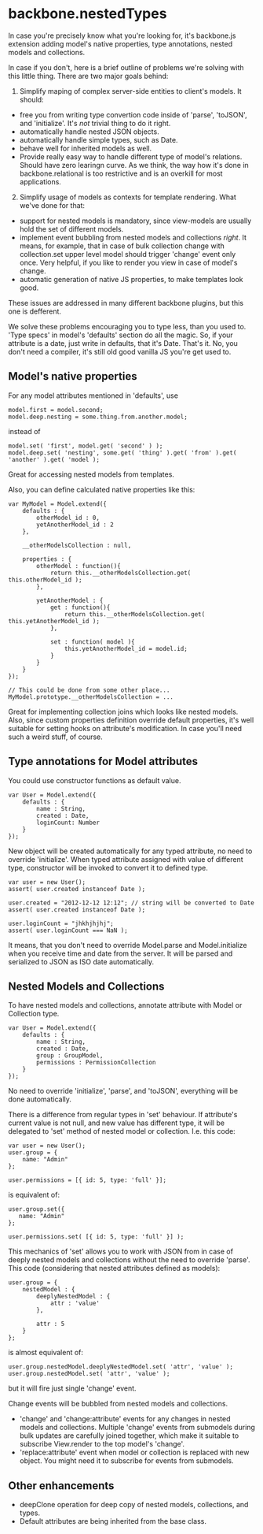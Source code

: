 backbone.nestedTypes
====================

In case you're precisely know what you're looking for, it's backbone.js extension adding model's native properties, type annotations, nested models and collections.

In case if you don't, here is a brief outline of problems we're solving with this little thing. There are two major goals behind:
1) Simplify maping of complex server-side entities to client's models. It should:
- free you from writing type convertion code inside of 'parse', 'toJSON', and  'initialize'. It's _not_ trivial thing to do it right.
- automatically handle nested JSON objects.
- automatically handle simple types, such as Date.
- behave well for inherited models as well.
- Provide really easy way to handle different type of model's relations. Should have zero learingn curve. As we think, the way how it's done in backbone.relational is too restrictive and is an overkill for most applications.

2) Simplify usage of models as contexts for template rendering. What we've done for that:
- support for nested models is mandatory, since view-models are usually hold the set of different models.
- implement event bubbling from nested models and collections _right_. It means, for example, that in case of bulk collection change with collection.set upper level model should trigger 'change' event only once. Very helpful, if you like to render you view in case of model's change.
- automatic generation of native JS properties, to make templates look good.

These issues are addressed in many different backbone plugins, but this one is defferent.

We solve these problems encouraging you to type less, than you used to. 'Type specs' in model's 'defaults' section do all the magic. So, if your attribute is a date, just write in defaults, that it's Date. That's it. No, you don't need a compiler, it's still old good vanilla JS you're get used to.

Model's native properties
-------------------------
For any model attributes mentioned in 'defaults', use

    model.first = model.second;
    model.deep.nesting = some.thing.from.another.model;

instead of

    model.set( 'first', model.get( 'second' ) );
    model.deep.set( 'nesting', some.get( 'thing' ).get( 'from' ).get( 'another' ).get( 'model );

Great for accessing nested models from templates.

Also, you can define calculated native properties like this:

    var MyModel = Model.extend({
        defaults : {
            otherModel_id : 0,
            yetAnotherModel_id : 2
        },

        __otherModelsCollection : null,

        properties : {
            otherModel : function(){
                return this.__otherModelsCollection.get( this.otherModel_id );
            },

            yetAnotherModel : {
                get : function(){
                    return this.__otherModelsCollection.get( this.yetAnotherModel_id );
                },

                set : function( model ){
                    this.yetAnotherModel_id = model.id;
                }
            }
        }
    });

    // This could be done from some other place...
    MyModel.prototype.__otherModelsCollection = ...

Great for implementing collection joins which looks like nested models. Also, since custom properties definition override default properties, it's well suitable for setting hooks on attribute's modification. In case you'll need such a weird stuff, of course.

Type annotations for Model attributes
-------------------------------------

You could use constructor functions as default value.

    var User = Model.extend({
        defaults : {
            name : String,
            created : Date,
            loginCount: Number
        }
    });

New object will be created automatically for any typed attribute, no need to override 'initialize'.
 When typed attribute assigned with value of different type, constructor will be invoked to
convert it to defined type.

    var user = new User();
    assert( user.created instanceof Date );

    user.created = "2012-12-12 12:12"; // string will be converted to Date
    assert( user.created instanceof Date );

    user.loginCount = "jhkhjhjhj";
    assert( user.loginCount === NaN );

It means, that you don't need to override Model.parse and Model.initialize when you receive time and
 date from the server. It will be parsed and serialized to JSON as ISO date automatically.

Nested Models and Collections
-----------------------------

To have nested models and collections, annotate attribute with Model or Collection type.

    var User = Model.extend({
        defaults : {
            name : String,
            created : Date,
            group : GroupModel,
            permissions : PermissionCollection
        }
    });

No need to override 'initialize', 'parse', and 'toJSON', everything will be done automatically.

There is a difference from regular types in 'set' behaviour. If attribute's current value is not null,
and new value has different type, it will be delegated to 'set' method of nested model or collection.
I.e. this code:

    var user = new User();
    user.group = {
        name: "Admin"
    };

    user.permissions = [{ id: 5, type: 'full' }];

is equivalent of:

    user.group.set({
       name: "Admin"
    };

    user.permissions.set( [{ id: 5, type: 'full' }] );

This mechanics of 'set' allows you to work with JSON from in case of deeply nested models and collections without the need to override 'parse'. This code (considering that nested attributes defined as models):

    user.group = {
        nestedModel : {
            deeplyNestedModel : {
                attr : 'value'
            },
            
            attr : 5
        }
    };
    
is almost equivalent of:
    
    user.group.nestedModel.deeplyNestedModel.set( 'attr', 'value' );
    user.group.nestedModel.set( 'attr', 'value' );
    
but it will fire just single 'change' event.

Change events will be bubbled from nested models and collections.
- 'change' and 'change:attribute' events for any changes in nested models and collections. Multiple 'change' events from submodels during bulk updates are carefully joined together, which make it suitable to subscribe View.render to the top model's 'change'.
- 'replace:attribute' event when model or collection is replaced with new object. You might need it to subscribe for events from submodels.

Other enhancements
------------------
- deepClone operation for deep copy of nested models, collections, and types.
- Default attributes are being inherited from the base class.

